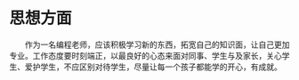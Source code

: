 # 思想方面

&emsp;&emsp;作为一名编程老师，应该积极学习新的东西，拓宽自己的知识面，让自己更加专业。工作态度要时刻端正，以最良好的心态来面对同事、学生与及家长，关心学生、爱护学生，不应区别对待学生，尽量让每一个孩子都能学的开心，有成就。